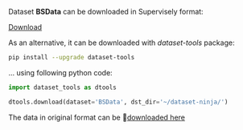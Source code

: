 Dataset **BSData** can be downloaded in Supervisely format:

 [Download](https://assets.supervisely.com/supervisely-supervisely-assets-public/teams_storage/D/B/d1/763hy2c91clyW9LHLU9Z2ja817089MfNFbmwZP0S14raCu09rAa2Nv2OQDKtigA9cZKE6EN78Y2jeSX4aLmNGIcTk6Jsa43ihadVaDRVoZh8qOXoCSpbvS38GPPs.tar)

As an alternative, it can be downloaded with *dataset-tools* package:
``` bash
pip install --upgrade dataset-tools
```

... using following python code:
``` python
import dataset_tools as dtools

dtools.download(dataset='BSData', dst_dir='~/dataset-ninja/')
```
The data in original format can be 🔗[downloaded here](https://github.com/2Obe/BSData/archive/refs/heads/main.zip)